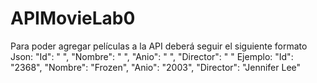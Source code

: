 # APIMovieLab0
Para poder agregar películas a la API deberá seguir el siguiente formato Json:
 "Id": " ",
 "Nombre": " ",
 "Anio": " ",
 "Director": " "
 Ejemplo:
"Id": "2368",
"Nombre": "Frozen",
"Anio": "2003",
"Director": "Jennifer Lee"
